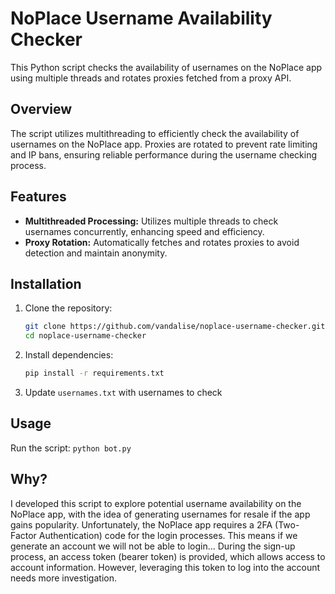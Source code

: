 # NoPlace Username Availability Checker

This Python script checks the availability of usernames on the NoPlace app using multiple threads and rotates proxies fetched from a proxy API.

## Overview

The script utilizes multithreading to efficiently check the availability of usernames on the NoPlace app. Proxies are rotated to prevent rate limiting and IP bans, ensuring reliable performance during the username checking process.

## Features

- **Multithreaded Processing:** Utilizes multiple threads to check usernames concurrently, enhancing speed and efficiency.
- **Proxy Rotation:** Automatically fetches and rotates proxies to avoid detection and maintain anonymity.

## Installation

1. Clone the repository:

   ```bash
   git clone https://github.com/vandalise/noplace-username-checker.git
   cd noplace-username-checker
   ```
2. Install dependencies:
    ```bash
    pip install -r requirements.txt
    ```

3. Update ``usernames.txt`` with usernames to check

## Usage
Run the script:
    ```
    python bot.py
    ```

## Why?

I developed this script to explore potential username availability on the NoPlace app, with the idea of generating usernames for resale if the app gains popularity. Unfortunately, the NoPlace app requires a 2FA (Two-Factor Authentication) code for the login processes. This means if we generate an account we will not be able to login... During the sign-up process, an access token (bearer token) is provided, which allows access to account information. However, leveraging this token to log into the account needs more investigation.
